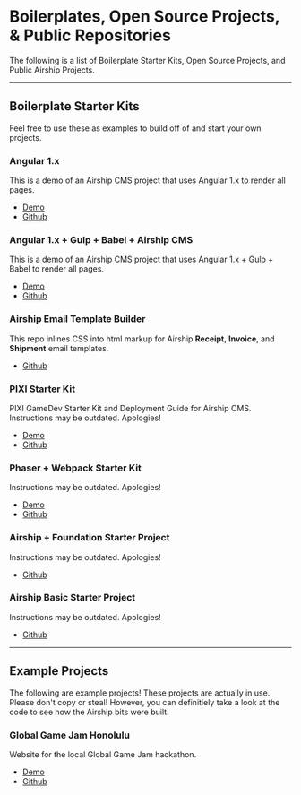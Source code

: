# Boilerplates, Open Source Projects, & Public Repositories
The following is a list of Boilerplate Starter Kits, Open Source Projects, and Public Airship Projects.

---

## Boilerplate Starter Kits
Feel free to use these as examples to build off of and start your own projects.

### Angular 1.x
This is a demo of an Airship CMS project that uses Angular 1.x to render all pages.
- [Demo](https://angular-1.airshipcms.io)
- [Github](https://github.com/AirshipCMS/angular-1.airshipcms.io)

### Angular 1.x + Gulp + Babel + Airship CMS
This is a demo of an Airship CMS project that uses Angular 1.x + Gulp + Babel to render all pages.
- [Demo](https://http://angular-1-gulp-babel.airshipcms.io)
- [Github](https://github.com/AirshipCMS/angular-1.airshipcms.io)

### Airship Email Template Builder
This repo inlines CSS into html markup for Airship **Receipt**, **Invoice**, and **Shipment** email templates.
- [Github](https://github.com/AirshipCMS/Airship-Email-Template-Builder)

### PIXI Starter Kit
PIXI GameDev Starter Kit and Deployment Guide for Airship CMS.
Instructions may be outdated. Apologies!
- [Demo](http://jumpslide.airshipcms.io/)
- [Github](https://github.com/AirshipCMS/Airship-GGJ-PIXI-Starter-Kit)

### Phaser + Webpack Starter Kit
Instructions may be outdated. Apologies!
- [Demo](http://phaser-webpack.airshipcms.io/)
- [Github](https://github.com/AirshipCMS/Airship-GGJ-Phaser-Webpack-Starter-Kit)

### Airship + Foundation Starter Project
Instructions may be outdated. Apologies!
- [Github](https://github.com/AirshipCMS/Airship-Foundation-Starter-Project)

### Airship Basic Starter Project
Instructions may be outdated. Apologies!
- [Github](https://github.com/AirshipCMS/Airship-Basic-Starter-Project)

---

## Example Projects
The following are example projects! These projects are actually in use. Please don't copy or steal! However, you can definitiely take a look at the code to see how the Airship bits were built.

### Global Game Jam Honolulu
Website for the local Global Game Jam hackathon.
- [Demo](https://ggj.airshipcms.io)
- [Github](https://github.com/AirshipCMS/Global-Game-Jam-Honolulu)

